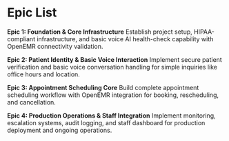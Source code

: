 # Epic List

**Epic 1: Foundation & Core Infrastructure**
Establish project setup, HIPAA-compliant infrastructure, and basic voice AI health-check capability with OpenEMR connectivity validation.

**Epic 2: Patient Identity & Basic Voice Interaction**
Implement secure patient verification and basic voice conversation handling for simple inquiries like office hours and location.

**Epic 3: Appointment Scheduling Core**
Build complete appointment scheduling workflow with OpenEMR integration for booking, rescheduling, and cancellation.

**Epic 4: Production Operations & Staff Integration**
Implement monitoring, escalation systems, audit logging, and staff dashboard for production deployment and ongoing operations.
